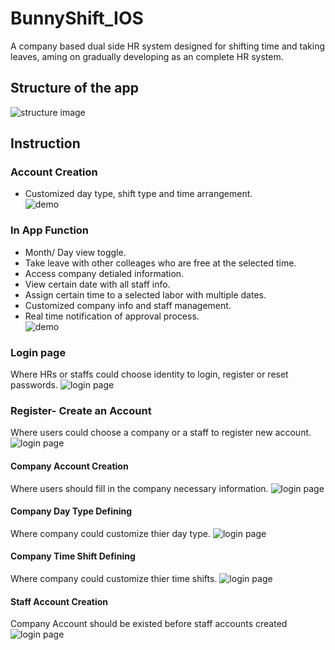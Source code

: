# BunnyShift_IOS
A company based dual side HR system designed for shifting time and taking leaves, aming on gradually developing as an complete HR system.
## Structure of the app

![structure image](https://github.com/worksB-collab/BunnyShift_IOS/blob/master/pitch/Untitled.png)

## Instruction

### Account Creation
* Customized day type, shift type and time arrangement.
<br>![demo](https://github.com/worksB-collab/BunnyShift_IOS/blob/master/demo/bunnyshift2.gif)

### In App Function
* Month/ Day view toggle.
* Take leave with other colleages who are free at the selected time.
* Access company detialed information.
* View certain date with all staff info.
* Assign certain time to a selected labor with multiple dates.
* Customized company info and staff management.
* Real time notification of approval process.
<br>![demo](https://github.com/worksB-collab/BunnyShift_IOS/blob/master/demo/bunnyshift1.gif)

### Login page
Where HRs or staffs could choose identity to login, register or reset passwords.
![login page](https://github.com/worksB-collab/BunnyShift_IOS/blob/master/pitch/0.png)
### Register- Create an Account
Where users could choose a company or a staff to register new account.
![login page](https://github.com/worksB-collab/BunnyShift_IOS/blob/master/pitch/1.png)
#### Company Account Creation
Where users should fill in the company necessary information.
![login page](https://github.com/worksB-collab/BunnyShift_IOS/blob/master/pitch/2.png)
#### Company Day Type Defining
Where company could customize thier day type.
![login page](https://github.com/worksB-collab/BunnyShift_IOS/blob/master/截圖%2020-01-31%上午10.07.18.png)
#### Company Time Shift Defining
Where company could customize thier time shifts.
![login page](https://github.com/worksB-collab/BunnyShift_IOS/blob/master/pitch/%E6%88%AA%E5%9C%96%202020-01-31%20%E4%B8%8A%E5%8D%8810.08.32.png)

#### Staff Account Creation
Company Account should be existed before staff accounts created
![login page](https://github.com/worksB-collab/BunnyShift_IOS/blob/master/pitch/3.png)
